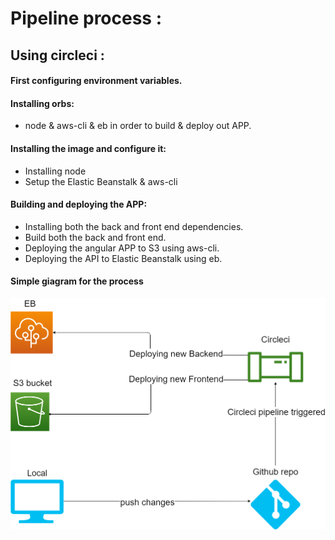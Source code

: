 # Pipeline process :

## Using circleci :

#### First configuring environment variables.

#### Installing orbs:
- node & aws-cli & eb in order to build & deploy out APP.

#### Installing the image and configure it:
- Installing node
- Setup the Elastic Beanstalk & aws-cli

#### Building and deploying the APP:
- Installing both the back and front end dependencies.
- Build both the back and front end.
- Deploying the angular APP to S3 using aws-cli.
- Deploying the API to Elastic Beanstalk using eb.

#### Simple giagram for the process
![Diagram for AWS](../pipeline.png)